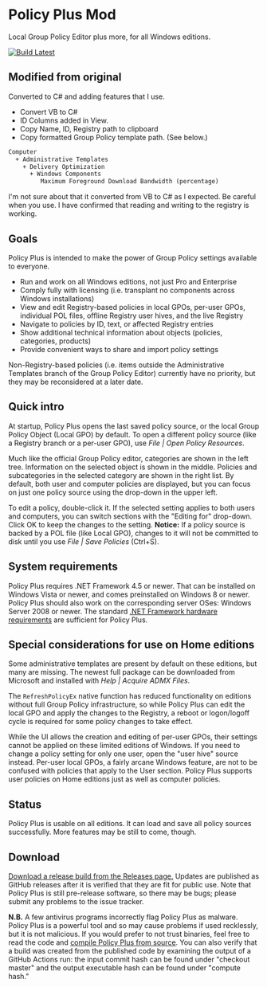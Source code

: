 # Policy Plus Mod

Local Group Policy Editor plus more, for all Windows editions.

[![Build Latest](https://github.com/tttza/PolicyPlus/actions/workflows/latest.yml/badge.svg)](https://github.com/tttza/PolicyPlus/actions/workflows/latest.yml)

## Modified from original

Converted to C# and adding features that I use.

- Convert VB to C#
- ID Columns added in View.
- Copy Name, ID, Registry path to clipboard
- Copy formatted Group Policy template path. (See below.)

```txt
Computer
  + Administrative Templates
    + Delivery Optimization
      + Windows Components
         Maximum Foreground Download Bandwidth (percentage)
```

I'm not sure about that it converted from VB to C# as I expected. Be careful when you use.
I have confirmed that reading and writing to the registry is working.

## Goals

Policy Plus is intended to make the power of Group Policy settings available to everyone.

- Run and work on all Windows editions, not just Pro and Enterprise
- Comply fully with licensing (i.e. transplant no components across Windows installations)
- View and edit Registry-based policies in local GPOs, per-user GPOs, individual POL files, offline Registry user hives, and the live Registry
- Navigate to policies by ID, text, or affected Registry entries
- Show additional technical information about objects (policies, categories, products)
- Provide convenient ways to share and import policy settings

Non-Registry-based policies (i.e. items outside the Administrative Templates branch of the Group Policy Editor) currently have no priority,
but they may be reconsidered at a later date.

## Quick intro

At startup, Policy Plus opens the last saved policy source, or the local Group Policy Object (Local GPO) by default.
To open a different policy source (like a Registry branch or a per-user GPO), use _File | Open Policy Resources_.

Much like the official Group Policy editor, categories are shown in the left tree.
Information on the selected object is shown in the middle.
Policies and subcategories in the selected category are shown in the right list.
By default, both user and computer policies are displayed, but you can focus on just one policy source using the drop-down in the upper left.

To edit a policy, double-click it. If the selected setting applies to both users and computers,
you can switch sections with the "Editing for" drop-down. Click OK to keep the changes to the setting.
**Notice:** If a policy source is backed by a POL file (like Local GPO),
changes to it will not be committed to disk until you use _File | Save Policies_ (Ctrl+S).

## System requirements

Policy Plus requires .NET Framework 4.5 or newer. That can be installed on Windows Vista or newer,
and comes preinstalled on Windows 8 or newer.
Policy Plus should also work on the corresponding server OSes: Windows Server 2008 or newer.
The standard [.NET Framework hardware requirements](https://docs.microsoft.com/en-us/dotnet/framework/get-started/system-requirements)
are sufficient for Policy Plus.

## Special considerations for use on Home editions

Some administrative templates are present by default on these editions, but many are missing.
The newest full package can be downloaded from Microsoft and installed with _Help | Acquire ADMX Files_.

The `RefreshPolicyEx` native function has reduced functionality on editions without full Group Policy infrastructure,
so while Policy Plus can edit the local GPO and apply the changes to the Registry,
a reboot or logon/logoff cycle is required for some policy changes to take effect.

While the UI allows the creation and editing of per-user GPOs, their settings cannot be applied on these limited editions of Windows.
If you need to change a policy setting for only one user, open the "user hive" source instead.
Per-user local GPOs, a fairly arcane Windows feature, are not to be confused with policies that apply to the User section.
Policy Plus supports user policies on Home editions just as well as computer policies.

## Status

Policy Plus is usable on all editions. It can load and save all policy sources successfully. More features may be still to come, though.

## Download

[Download a release build from the Releases page.](https://github.com/tttza/PolicyPlus/releases)
Updates are published as GitHub releases after it is verified that they are fit for public use.
Note that Policy Plus is still pre-release software, so there may be bugs; please submit any problems to the issue tracker.

**N.B.** A few antivirus programs incorrectly flag Policy Plus as malware.
Policy Plus is a powerful tool and so may cause problems if used recklessly, but it is not malicious.
If you would prefer to not trust binaries, feel free to read the code and [compile Policy Plus from source](https://github.com/tttza/PolicyPlus/blob/master/COMPILE.md).
You can also verify that a build was created from the published code by examining the output of a GitHub Actions run:
the input commit hash can be found under "checkout master" and the output executable hash can be found under "compute hash."
